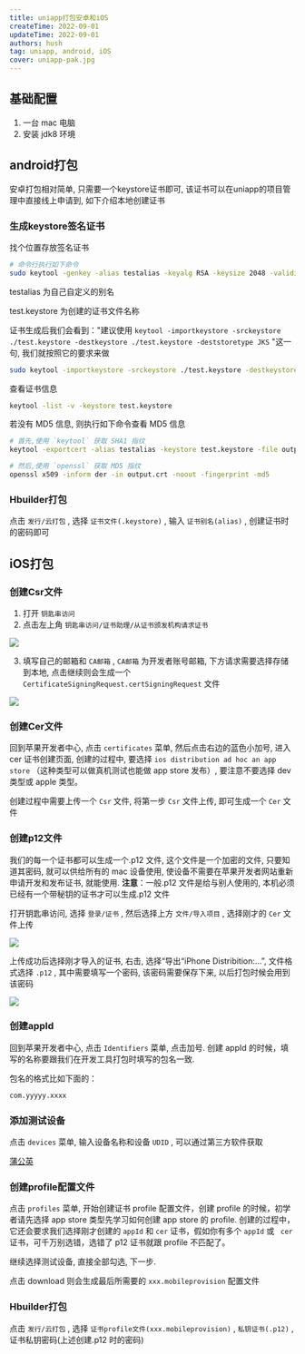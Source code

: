 ```yaml
---
title: uniapp打包安卓和iOS
createTime: 2022-09-01
updateTime: 2022-09-01
authors: hush
tag: uniapp, android, iOS
cover: uniapp-pak.jpg
---
```


## 基础配置

1. 一台 mac 电脑
2. 安装 jdk8 环境

## android打包

安卓打包相对简单, 只需要一个keystore证书即可, 该证书可以在uniapp的项目管理中直接线上申请到, 如下介绍本地创建证书

### 生成keystore签名证书

找个位置存放签名证书

```bash
# 命令行执行如下命令
sudo keytool -genkey -alias testalias -keyalg RSA -keysize 2048 -validity 36500 -keystore test.keystore
```

testalias 为自己自定义的别名

test.keystore 为创建的证书文件名称

证书生成后我们会看到："建议使用 `keytool -importkeystore -srckeystore ./test.keystore -destkeystore ./test.keystore -deststoretype JKS` "这一句, 我们就按照它的要求来做

```bash
sudo keytool -importkeystore -srckeystore ./test.keystore -destkeystore ./test.keystore -deststoretype JKS
```

查看证书信息

```bash
keytool -list -v -keystore test.keystore
```

若没有 MD5 信息, 则执行如下命令查看 MD5 信息

```bash
# 首先,使用 `keytool` 获取 SHA1 指纹
keytool -exportcert -alias testalias -keystore test.keystore -file output.crt

# 然后,使用 `openssl` 获取 MD5 指纹
openssl x509 -inform der -in output.crt -noout -fingerprint -md5
```

### Hbuilder打包

点击 `发行/云打包` , 选择 `证书文件(.keystore)` , 输入 `证书别名(alias)` , 创建证书时的密码即可

## iOS打包

### 创建Csr文件

1. 打开 `钥匙串访问`
2. 点击左上角 `钥匙串访问/证书助理/从证书颁发机构请求证书`

![](/images/uniapp-pak/ios01.jpg)

3. 填写自己的邮箱和 `CA邮箱` , `CA邮箱` 为开发者账号邮箱, 下方请求需要选择存储到本地, 点击继续则会生成一个`CertificateSigningRequest.certSigningRequest` 文件

![](/images/uniapp-pak/ios02.jpg)

### 创建Cer文件

回到苹果开发者中心, 点击 `certificates` 菜单, 然后点击右边的蓝色小加号, 进入 cer 证书创建页面, 创建的过程中, 要选择 `ios distribution ad hoc an app store` （这种类型可以做真机测试也能做 app store 发布）, 要注意不要选择 dev 类型或 apple 类型。

创建过程中需要上传一个 `Csr` 文件, 将第一步 `Csr` 文件上传, 即可生成一个 `Cer` 文件

### 创建p12文件

我们的每一个证书都可以生成一个.p12 文件, 这个文件是一个加密的文件, 只要知道其密码, 就可以供给所有的 mac 设备使用, 使设备不需要在苹果开发者网站重新申请开发和发布证书, 就能使用.
**注意**：一般.p12 文件是给与别人使用的, 本机必须已经有一个带秘钥的证书才可以生成.p12 文件

打开钥匙串访问, 选择 `登录/证书` , 然后选择上方 `文件/导入项目` , 选择刚才的 `Cer` 文件上传

![](/images/uniapp-pak/ios03.png)

上传成功后选择刚才导入的证书, 右击, 选择“导出“iPhone Distribition:...”, 文件格式选择 `.p12` , 其中需要填写一个密码, 该密码需要保存下来, 以后打包时候会用到该密码

![](/images/uniapp-pak/ios04.png)

### 创建appId

回到苹果开发者中心, 点击 `Identifiers` 菜单, 点击加号. 创建 appId 的时候，填写的名称要跟我们在开发工具打包时填写的包名一致.

包名的格式比如下面的：

```bash
com.yyyyy.xxxx
```

### 添加测试设备

点击 `devices` 菜单, 输入设备名称和设备 `UDID` , 可以通过第三方软件获取

[蒲公英](https://www.pgyer.com/tools/udid)

### 创建profile配置文件

点击 `profiles` 菜单, 开始创建证书 profile 配置文件，创建 profile 的时候，初学者请先选择 app store 类型先学习如何创建 app store 的 profile. 创建的过程中，它还会要求我们选择刚才创建的 `appId` 和 `cer` 证书，假如你有多个 `appId` 或 ` cer` 证书，可千万别选错，选错了 p12 证书就跟 profile 不匹配了。

继续选择测试设备, 直接全部勾选, 下一步.

点击 download 则会生成最后所需要的 `xxx.mobileprovision` 配置文件

### Hbuilder打包

点击 `发行/云打包` , 选择 `证书profile文件(xxx.mobileprovision)` , `私钥证书(.p12)` , 证书私钥密码(上述创建.p12 时的密码)
